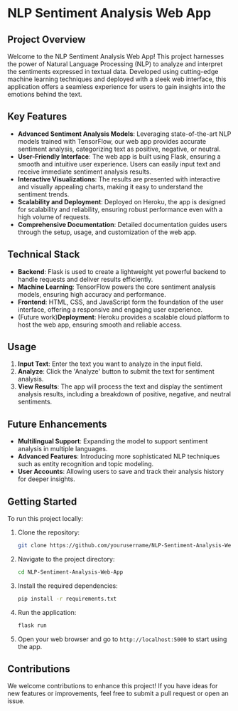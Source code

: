 # NLP Sentiment Analysis Web App

## Project Overview

Welcome to the NLP Sentiment Analysis Web App! This project harnesses the power of Natural Language Processing (NLP) to analyze and interpret the sentiments expressed in textual data. Developed using cutting-edge machine learning techniques and deployed with a sleek web interface, this application offers a seamless experience for users to gain insights into the emotions behind the text.

## Key Features

- **Advanced Sentiment Analysis Models**: Leveraging state-of-the-art NLP models trained with TensorFlow, our web app provides accurate sentiment analysis, categorizing text as positive, negative, or neutral.
- **User-Friendly Interface**: The web app is built using Flask, ensuring a smooth and intuitive user experience. Users can easily input text and receive immediate sentiment analysis results.
- **Interactive Visualizations**: The results are presented with interactive and visually appealing charts, making it easy to understand the sentiment trends.
- **Scalability and Deployment**: Deployed on Heroku, the app is designed for scalability and reliability, ensuring robust performance even with a high volume of requests.
- **Comprehensive Documentation**: Detailed documentation guides users through the setup, usage, and customization of the web app.

## Technical Stack

- **Backend**: Flask is used to create a lightweight yet powerful backend to handle requests and deliver results efficiently.
- **Machine Learning**: TensorFlow powers the core sentiment analysis models, ensuring high accuracy and performance.
- **Frontend**: HTML, CSS, and JavaScript form the foundation of the user interface, offering a responsive and engaging user experience.
- (Future work)**Deployment**: Heroku provides a scalable cloud platform to host the web app, ensuring smooth and reliable access.

## Usage

1. **Input Text**: Enter the text you want to analyze in the input field.
2. **Analyze**: Click the 'Analyze' button to submit the text for sentiment analysis.
3. **View Results**: The app will process the text and display the sentiment analysis results, including a breakdown of positive, negative, and neutral sentiments.

## Future Enhancements

- **Multilingual Support**: Expanding the model to support sentiment analysis in multiple languages.
- **Advanced Features**: Introducing more sophisticated NLP techniques such as entity recognition and topic modeling.
- **User Accounts**: Allowing users to save and track their analysis history for deeper insights.

## Getting Started

To run this project locally:

1. Clone the repository:
    ```sh
    git clone https://github.com/yourusername/NLP-Sentiment-Analysis-Web-App.git
    ```
2. Navigate to the project directory:
    ```sh
    cd NLP-Sentiment-Analysis-Web-App
    ```
3. Install the required dependencies:
    ```sh
    pip install -r requirements.txt
    ```
4. Run the application:
    ```sh
    flask run
    ```
5. Open your web browser and go to `http://localhost:5000` to start using the app.

## Contributions

We welcome contributions to enhance this project! If you have ideas for new features or improvements, feel free to submit a pull request or open an issue.

